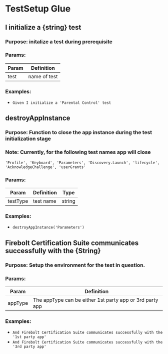 # TestSetup Glue
## I initialize a {string} test

### Purpose: initalize a test during prerequisite

### Params:
| Param | Definition|
| --- | --- |
| test | name of test |

### Examples:
* `Given I initialize a 'Parental Control' test`


## destroyAppInstance

### Purpose: Function to close the app instance during the test initialization stage
### Note: Currently, for the following test names app will close

`'Profile', 'Keyboard', 'Parameters', 'Discovery.Launch',
'lifecycle', 'AcknowledgeChallenge', 'userGrants'`

### Params:
| Param | Definition| Type |
| --- | --- | --- |
| testType | test name | string |

### Examples:
* `destroyAppInstance('Parameters')`


## Firebolt Certification Suite communicates successfully with the {String}

### Purpose: Setup the environment for the test in question.

### Params:
| Param | Definition|
| --- | --- |
| appType | The appType can be either 1st party app or 3rd party app |

### Examples:
* `And Firebolt Certification Suite communicates successfully with the '1st party app'`
* `And Firebolt Certification Suite communicates successfully with the '3rd party app'`